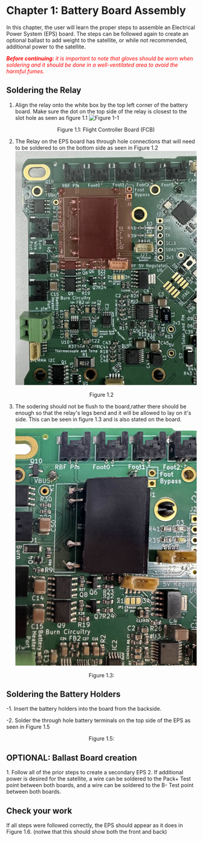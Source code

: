 # Chapter 1: Battery Board Assembly
In this chapter, the user will learn the proper steps to assemble an Electrical Power System (EPS) board. The steps can be followed again to create an optional ballast to add weight to the satellite, or while not recommended, additional power to the satellite.

<span style="color:red">***Before continuing:** it is important to note that gloves should be worn when soldering and it should be done in a well-ventilated area to avoid the harmful fumes.*</span>


## Soldering the Relay
1. Align the relay onto the white box by the top left corner of the battery board. Make sure the dot on the top side of the relay is closest to the slot hole as seen as figure 1.1
 ![Figure 1-1](images/8-1.jpg)
   <p align="center">Figure 1.1: Flight Controller Board (FCB) </p>

2. The Relay on the EPS board has through hole connections that will need to be soldered to on the bottom side as seen in Figure 1.2
 ![Figure 1-2](images/RELAY.png)
 <p align="center">Figure 1.2  </p>


3. The sodering should not be flush to the board,rather there should be enough so that the relay's legs bend and it will be allowed to lay on it's side. This can be seen in figure 1.3 and is also stated on the board. 
![Figure 1-2](images/relaylegs.jpeg)
 <p align="center">Figure 1.3: </p>

   ## Soldering the Battery Holders
<div class="result" markdown>
-1. Insert the battery holders into the board from the backside. 

-2. Solder the through hole battery terminals on the top side of the EPS as seen in Figure 1.5
 <p align="center">Figure 1.5:  </p>

## **OPTIONAL**: Ballast Board creation
<div class="result" markdown>
1. Follow all of the prior steps to create a secondary EPS
2. If additional power is desired for the satellite, a wire can be soldered to the Pack+ Test point between both boards, and a wire can be soldered to the B- Test point between both boards.
</div>

## Check your work
If all steps were followed correctly, the EPS should appear as it does in Figure 1.6. (notwe that this should show both the front and back)
</div>